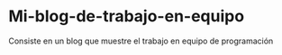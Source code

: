# Mi-blog-de-trabajo-en-equipo
Consiste en un blog que muestre el trabajo en equipo de programación 
